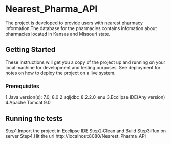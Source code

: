 # Nearest_Pharma_API

The project is developed to provide users with nearest pharmacy information.The database for the pharmacies contains infomation about pharmacies located in Kansas and Missouri state.

## Getting Started

These instructions will get you a copy of the project up and running on your local machine for development and testing purposes. See deployment for notes on how to deploy the project on a live system.

### Prerequisites

1.Java version(s): 7.0, 8.0
2.sqljdbc_8.2.2.0_enu
3.Ecclipse IDE(Any version)
4.Apache Tomcat 9.0

## Running the tests

Step1.Import the project in Ecclipse IDE
Step2:Clean and Build
Step3:Run on server
Step4.Hit the url http://localhost:8080/Nearest_Pharma_API

